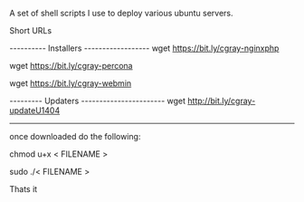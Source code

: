A set of shell scripts I use to deploy various ubuntu servers.


Short URLs

---------- Installers ------------------
wget https://bit.ly/cgray-nginxphp

wget https://bit.ly/cgray-percona

wget https://bit.ly/cgray-webmin

--------- Updaters -----------------------
wget http://bit.ly/cgray-updateU1404

------------------------------------------

once downloaded do the following:

chmod u+x < FILENAME >

sudo ./< FILENAME >


Thats it
